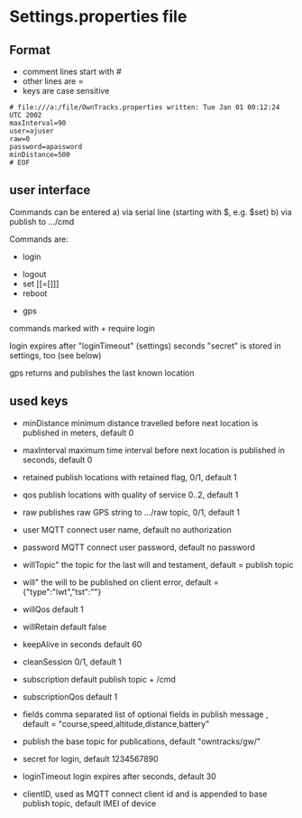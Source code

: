 Settings.properties file
========================

## Format

* comment lines start with #
* other lines are <key>=<value>
* keys are case sensitive


```
# file:///a:/file/OwnTracks.properties written: Tue Jan 01 00:12:24 UTC 2002
maxInterval=90
user=ajuser
raw=0
password=apassword
minDistance=500
# EOF
```

## user interface

Commands can be entered
a) via serial line (starting with $, e.g. $set)
b) via publish to .../cmd

Commands are:
- login <secret>
+ logout
+ set [<key>[=[<value>]]]
+ reboot
- gps

commands marked with + require login

login expires after "loginTimeout" (settings) seconds
"secret" is stored in settings, too (see below)

gps returns and publishes the last known location


## used keys

* minDistance minimum distance travelled before next location is published in meters, default 0

* maxInterval maximum time interval before next location is published in seconds, default 0

* retained publish locations with retained flag, 0/1, default 1

* qos publish locations with quality of service 0..2, default 1

* raw publishes raw GPS string to .../raw topic, 0/1, default 1

* user MQTT connect user name, default no authorization

* password MQTT connect user password, default no password

* willTopic" the topic for the last will and testament, default = publish topic

* will" the will to be published on client error, default = {"type":"lwt","tst":""}

* willQos default 1

* willRetain default false

* keepAlive in seconds default 60

* cleanSession 0/1, default 1

* subscription default publish topic + /cmd

* subscriptionQos default 1

* fields comma separated list of optional fields in publish message , default = "course,speed,altitude,distance,battery"

* publish the base topic for publications, default "owntracks/gw/"

* secret for login, default 1234567890

* loginTimeout login expires after <loginTimeout> seconds, default 30

* clientID, used as MQTT connect client id and is appended to base publish topic, default IMEI of device




